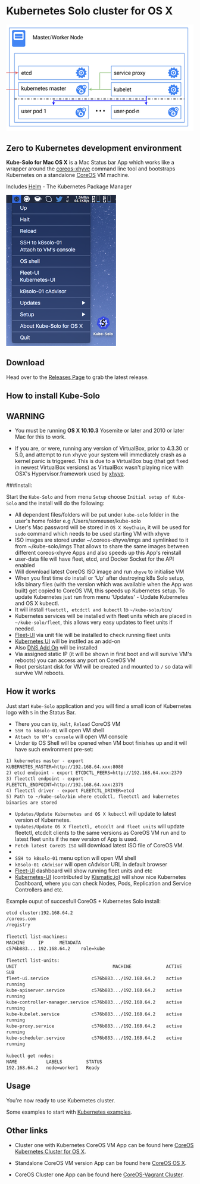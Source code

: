Kubernetes Solo cluster for OS X
============================

![k8s-solo](k8s-singlenode.png)

Zero to Kubernetes development environment
---------------

**Kube-Solo for Mac OS X** is a Mac Status bar App which works like a wrapper around the [coreos-xhyve](https://github.com/coreos/coreos-xhyve) command line tool and bootstraps Kubernetes on a standalone [CoreOS](https://coreos.com) VM machine.

Includes [Helm](https://helm.sh) - The Kubernetes Package Manager


![Kube-Solo](kube-solo-osx.png "Kubernetes-Solo")

Download
--------
Head over to the [Releases Page](https://github.com/rimusz/kube-solo-osx/releases) to grab the latest release.


How to install Kube-Solo
----------

**WARNING**
 -----------
  - You must be running **OS X 10.10.3** Yosemite or later and 2010 or later Mac for this to work.

  - If you are, or were, running any version of VirtualBox, prior to 4.3.30 or 5.0,
and attempt to run xhyve your system will immediately crash as a kernel panic is
triggered. This is due to a VirtualBox bug (that got fixed in newest VirtualBox
versions) as VirtualBox wasn't playing nice with OSX's Hypervisor.framework used
by [xhyve](https://github.com/mist64/xhyve). 


###Install:

Start the `Kube-Solo` and from menu `Setup` choose `Initial setup of Kube-Solo` and the install will do the following:

* All dependent files/folders will be put under `kube-solo` folder in the user's home folder e.g /Users/someuser/kube-solo
* User's Mac password will be stored in `OS X KeyChain`, it will be used for `sudo` command which needs to be used starting VM with xhyve
* ISO images are stored under ~/.coreos-xhyve/imgs and symlinked to it from ~/kube-solo/imgs
That allows to share the same images between different coreos-xhyve Apps and also speeds up this App's reinstall
* user-data file will have fleet, etcd, and Docker Socket for the API enabled
* Will download latest CoreOS ISO image and run `xhyve` to initialise VM 
* When you first time do install or 'Up' after destroying k8s Solo setup, k8s binary files (with the version which was available when the App was built) get copied to CoreOS VM, this speeds up Kubernetes setup. To update Kubernetes just run from menu 'Updates' - Update Kubernetes and OS X kubectl.
* It will install `fleetctl, etcdctl and kubectl` to `~/kube-solo/bin/`
* Kubernetes services will be installed with fleet units which are placed in `~/kube-solo/fleet`, this allows very easy updates to fleet units if needed.
* [Fleet-UI](http://fleetui.com) via unit file will be installed to check running fleet units
* [Kubernetes UI](http://kubernetes.io/v1.0/docs/user-guide/ui.html) will be instlled as an add-on
* Also [DNS Add On](https://github.com/GoogleCloudPlatform/kubernetes/tree/master/cluster/addons/dns) will be installed
* Via assigned static IP (it will be shown in first boot and will survive VM's reboots) you can access any port on CoreOS VM
* Root persistant disk for VM will be created and mounted to `/` so data will survive VM reboots. 

How it works
------------

Just start `Kube-Solo` application and you will find a small icon of Kubernetes logo with `S` in the Status Bar.

* There you can `Up`, `Halt`, `Reload` CoreOS VM
* `SSH to k8solo-01` will open VM shell
* `Attach to VM's console` will open VM console
* Under `Up` OS Shell will be opened when VM boot finishes up and it will have such environment pre-set:

````
1) kubernetes master - export KUBERNETES_MASTER=http://192.168.64.xxx:8080
2) etcd endpoint - export ETCDCTL_PEERS=http://192.168.64.xxx:2379
3) fleetctl endpoint - export FLEETCTL_ENDPOINT=http://192.168.64.xxx:2379
4) fleetctl driver - export FLEETCTL_DRIVER=etcd
5) Path to ~/kube-solo/bin where etcdctl, fleetctl and kubernetes binaries are stored
````

* `Updates/Update Kubernetes and OS X kubectl` will update to latest version of Kubernetes.
* `Updates/Update OS X fleetctl, etcdclt and fleet units` will update fleetctl, etcdclt clients to the same versions as CoreOS VM run and to latest fleet units if the new version of App is used.
* `Fetch latest CoreOS ISO` will download latest ISO file of CoreOS VM.
*
* `SSH to k8solo-01` menu option will open VM shell
* `k8solo-01 cAdvisor` will open cAdvisor URL in default browser
* [Fleet-UI](http://fleetui.com) dashboard will show running fleet units and etc
* [Kubernetes-UI](https://github.com/GoogleCloudPlatform/kubernetes/tree/master/www) (contributed by [Kismatic.io](http://kismatic.io/)) will show nice Kubernetes Dashboard, where you can check Nodes, Pods, Replication and Service Controllers and etc.


Example ouput of succesfull CoreOS + Kubernetes Solo install:

````
etcd cluster:192.168.64.2
/coreos.com
/registry

fleetctl list-machines:
MACHINE		IP		METADATA
c576b883...	192.168.64.2	role=kube

fleetctl list-units:
UNIT									MACHINE				ACTIVE	SUB
fleet-ui.service				c576b883.../192.168.64.2	active	running
kube-apiserver.service			c576b883.../192.168.64.2	active	running
kube-controller-manager.service	c576b883.../192.168.64.2	active	running
kube-kubelet.service			c576b883.../192.168.64.2	active	running
kube-proxy.service				c576b883.../192.168.64.2	active	running
kube-scheduler.service			c576b883.../192.168.64.2	active	running

kubectl get nodes:
NAME           LABELS         STATUS
192.168.64.2   node=worker1   Ready

````



Usage
------------

You're now ready to use Kubernetes cluster.

Some examples to start with [Kubernetes examples](https://github.com/GoogleCloudPlatform/kubernetes/blob/master/examples/).

Other links
-----------
* Cluster one with Kubernetes CoreOS VM App can be found here [CoreOS Kubernetes Cluster for OS X](https://github.com/rimusz/coreos-osx-kubernetes-cluster).

* Standalone CoreOS VM version App can be found here [CoreOS OS X](https://github.com/TheNewNormal/coreos-osx).

* CoreOS Cluster one App can be found here [CoreOS-Vagrant Cluster](https://github.com/rimusz/coreos-osx-cluster).
